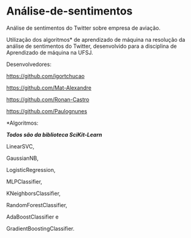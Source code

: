 # Análise-de-sentimentos

Análise de sentimentos do Twitter sobre empresa de aviação.

Utilização dos algoritmos* de aprendizado de máquina na resolução da análise de sentimentos do Twitter, desenvolvido para a disciplina de Aprendizado de máquina na UFSJ.

Desenvolvedores:

https://github.com/igortchucao

https://github.com/Mat-Alexandre

https://github.com/Ronan-Castro

https://github.com/Paulognunes


*Algoritmos:

***Todos são da biblioteca SciKit-Learn***

LinearSVC,

GaussianNB,

LogisticRegression,

MLPClassifier,

KNeighborsClassifier,

RandomForestClassifier,

AdaBoostClassifier e

GradientBoostingClassifier.
